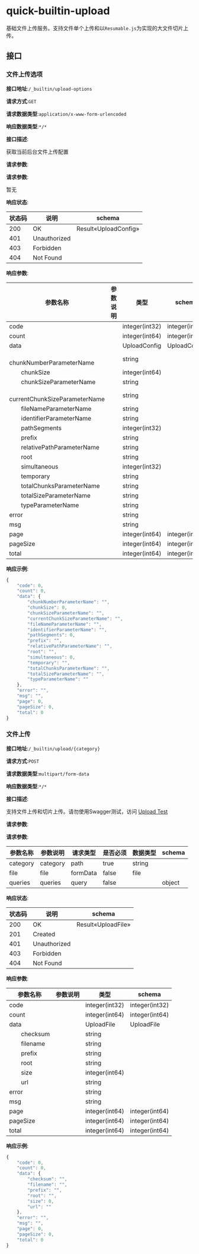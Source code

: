 # quick-builtin-upload

基础文件上传服务。支持文件单个上传和以`Resumable.js`为实现的大文件切片上传。



## 接口

### 文件上传选项


**接口地址**:`/_builtin/upload-options`


**请求方式**:`GET`


**请求数据类型**:`application/x-www-form-urlencoded`


**响应数据类型**:`*/*`


**接口描述**:<p>获取当前后台文件上传配置</p>



**请求参数**:


**请求参数**:


暂无


**响应状态**:


| 状态码 | 说明 | schema |
| -------- | -------- | ----- |
|200|OK|Result«UploadConfig»|
|401|Unauthorized||
|403|Forbidden||
|404|Not Found||


**响应参数**:


| 参数名称 | 参数说明 | 类型 | schema |
| -------- | -------- | ----- |----- |
|code||integer(int32)|integer(int32)|
|count||integer(int64)|integer(int64)|
|data||UploadConfig|UploadConfig|
|&emsp;&emsp;chunkNumberParameterName||string||
|&emsp;&emsp;chunkSize||integer(int64)||
|&emsp;&emsp;chunkSizeParameterName||string||
|&emsp;&emsp;currentChunkSizeParameterName||string||
|&emsp;&emsp;fileNameParameterName||string||
|&emsp;&emsp;identifierParameterName||string||
|&emsp;&emsp;pathSegments||integer(int32)||
|&emsp;&emsp;prefix||string||
|&emsp;&emsp;relativePathParameterName||string||
|&emsp;&emsp;root||string||
|&emsp;&emsp;simultaneous||integer(int32)||
|&emsp;&emsp;temporary||string||
|&emsp;&emsp;totalChunksParameterName||string||
|&emsp;&emsp;totalSizeParameterName||string||
|&emsp;&emsp;typeParameterName||string||
|error||string||
|msg||string||
|page||integer(int64)|integer(int64)|
|pageSize||integer(int64)|integer(int64)|
|total||integer(int64)|integer(int64)|


**响应示例**:
```javascript
{
	"code": 0,
	"count": 0,
	"data": {
		"chunkNumberParameterName": "",
		"chunkSize": 0,
		"chunkSizeParameterName": "",
		"currentChunkSizeParameterName": "",
		"fileNameParameterName": "",
		"identifierParameterName": "",
		"pathSegments": 0,
		"prefix": "",
		"relativePathParameterName": "",
		"root": "",
		"simultaneous": 0,
		"temporary": "",
		"totalChunksParameterName": "",
		"totalSizeParameterName": "",
		"typeParameterName": ""
	},
	"error": "",
	"msg": "",
	"page": 0,
	"pageSize": 0,
	"total": 0
}
```

### 文件上传


**接口地址**:`/_builtin/upload/{category}`


**请求方式**:`POST`


**请求数据类型**:`multipart/form-data`


**响应数据类型**:`*/*`


**接口描述**:<p>支持文件上传和切片上传。请勿使用Swagger测试，访问 <a target='_blank' href='_builtin/upload-test/index.html'>Upload Test</a></p>



**请求参数**:


**请求参数**:


| 参数名称 | 参数说明 | 请求类型 | 是否必须 | 数据类型 | schema |
| -------- | -------- | -------- | -------- | -------- | ------ |
| category | category | path     | true     | string   |        |
| file     | file     | formData | false    | file     |        |
| queries  | queries  | query    | false    |          | object |


**响应状态**:


| 状态码 | 说明         | schema             |
| ------ | ------------ | ------------------ |
| 200    | OK           | Result«UploadFile» |
| 201    | Created      |                    |
| 401    | Unauthorized |                    |
| 403    | Forbidden    |                    |
| 404    | Not Found    |                    |


**响应参数**:


| 参数名称             | 参数说明 | 类型           | schema         |
| -------------------- | -------- | -------------- | -------------- |
| code                 |          | integer(int32) | integer(int32) |
| count                |          | integer(int64) | integer(int64) |
| data                 |          | UploadFile     | UploadFile     |
| &emsp;&emsp;checksum |          | string         |                |
| &emsp;&emsp;filename |          | string         |                |
| &emsp;&emsp;prefix   |          | string         |                |
| &emsp;&emsp;root     |          | string         |                |
| &emsp;&emsp;size     |          | integer(int64) |                |
| &emsp;&emsp;url      |          | string         |                |
| error                |          | string         |                |
| msg                  |          | string         |                |
| page                 |          | integer(int64) | integer(int64) |
| pageSize             |          | integer(int64) | integer(int64) |
| total                |          | integer(int64) | integer(int64) |


**响应示例**:
```javascript
{
	"code": 0,
	"count": 0,
	"data": {
		"checksum": "",
		"filename": "",
		"prefix": "",
		"root": "",
		"size": 0,
		"url": ""
	},
	"error": "",
	"msg": "",
	"page": 0,
	"pageSize": 0,
	"total": 0
}
```
